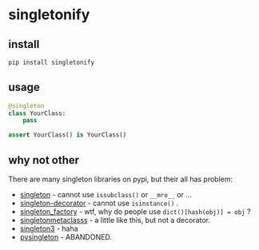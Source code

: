 # singletonify

## install

``` cmd
pip install singletonify
```

## usage

``` py
@singleton
class YourClass:
    pass

assert YourClass() is YourClass()
```

## why not other

There are many singleton libraries on pypi, but their all has problem:

* [singleton](https://pypi.python.org/pypi/singleton) - cannot use `issubclass()` or `__mro__` or ...
* [singleton-decorator](https://pypi.python.org/pypi/singleton-decorator) - cannot use `isinstance()` .
* [singleton_factory](https://pypi.python.org/pypi/singleton_factory) - wtf, why do people use `dict()[hash(obj)] = obj` ?
* [singletonmetaclasss](https://pypi.python.org/pypi/singletonmetaclasss/0.1) - a little like this, but not a decorator.
* [singleton3](https://pypi.python.org/pypi/singleton3) - haha
* [pysingleton](https://pypi.python.org/pypi/pysingleton) - ABANDONED.
